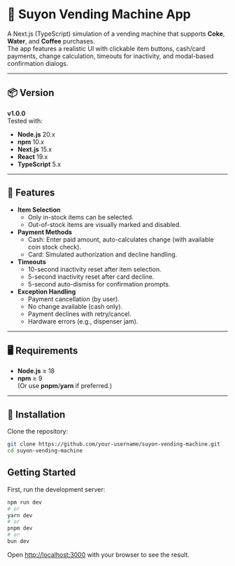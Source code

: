 # 🥤 Suyon Vending Machine App

A Next.js (TypeScript) simulation of a vending machine that supports **Coke**, **Water**, and **Coffee** purchases.  
The app features a realistic UI with clickable item buttons, cash/card payments, change calculation, timeouts for inactivity, and modal-based confirmation dialogs.

---

## 📦 Version

**v1.0.0**  
Tested with:

- **Node.js** 20.x
- **npm** 10.x
- **Next.js** 15.x
- **React** 19.x
- **TypeScript** 5.x

---

## 🚀 Features

- **Item Selection**
  - Only in-stock items can be selected.
  - Out-of-stock items are visually marked and disabled.
- **Payment Methods**
  - Cash: Enter paid amount, auto-calculates change (with available coin stock check).
  - Card: Simulated authorization and decline handling.
- **Timeouts**
  - 10-second inactivity reset after item selection.
  - 5-second inactivity reset after card decline.
  - 5-second auto-dismiss for confirmation prompts.
- **Exception Handling**
  - Payment cancellation (by user).
  - No change available (cash only).
  - Payment declines with retry/cancel.
  - Hardware errors (e.g., dispenser jam).

---

## 🖥️ Requirements

- **Node.js** ≥ 18
- **npm** ≥ 9  
  (Or use **pnpm**/**yarn** if preferred.)

---

## 📂 Installation

Clone the repository:

```bash
git clone https://github.com/your-username/suyon-vending-machine.git
cd suyon-vending-machine
```

## Getting Started

First, run the development server:

```bash
npm run dev
# or
yarn dev
# or
pnpm dev
# or
bun dev
```

Open [http://localhost:3000](http://localhost:3000) with your browser to see the result.
